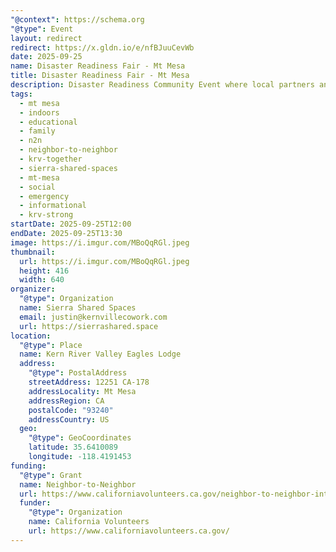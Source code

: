 ```yaml
---
"@context": https://schema.org
"@type": Event
layout: redirect
redirect: https://x.gldn.io/e/nfBJuuCevWb
date: 2025-09-25
name: Disaster Readiness Fair - Mt Mesa
title: Disaster Readiness Fair - Mt Mesa
description: Disaster Readiness Community Event where local partners and neighbors are coming together to keep our community safe and prepared.
tags:
  - mt mesa
  - indoors
  - educational
  - family
  - n2n
  - neighbor-to-neighbor
  - krv-together
  - sierra-shared-spaces
  - mt-mesa
  - social
  - emergency
  - informational
  - krv-strong
startDate: 2025-09-25T12:00
endDate: 2025-09-25T13:30
image: https://i.imgur.com/MBoQqRGl.jpeg
thumbnail:
  url: https://i.imgur.com/MBoQqRGl.jpeg
  height: 416
  width: 640
organizer:
  "@type": Organization
  name: Sierra Shared Spaces
  email: justin@kernvillecowork.com
  url: https://sierrashared.space
location:
  "@type": Place
  name: Kern River Valley Eagles Lodge
  address:
    "@type": PostalAddress
    streetAddress: 12251 CA-178
    addressLocality: Mt Mesa
    addressRegion: CA
    postalCode: "93240"
    addressCountry: US
  geo:
    "@type": GeoCoordinates
    latitude: 35.6410089
    longitude: -118.4191453
funding:
  "@type": Grant
  name: Neighbor-to-Neighbor
  url: https://www.californiavolunteers.ca.gov/neighbor-to-neighbor-interest/
  funder:
    "@type": Organization
    name: California Volunteers
    url: https://www.californiavolunteers.ca.gov/
---
```

